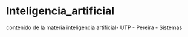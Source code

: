 # Inteligencia_artificial
contenido de la materia inteligencia artificial- UTP - Pereira  - Sistemas
